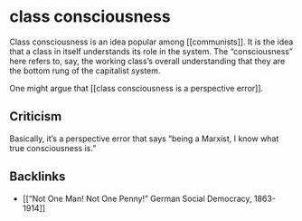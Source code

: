 # class consciousness

Class consciousness is an idea popular among [[communists]]. It is the idea that a class in itself understands its role in the system. The &ldquo;consciousness&rdquo; here refers to, say, the working class&rsquo;s overall understanding that they are the bottom rung of the capitalist system.

One might argue that [[class consciousness is a perspective error]].


## Criticism

Basically, it&rsquo;s a perspective error that says &ldquo;being a Marxist, I know what true consciousness is.&rdquo;


## Backlinks

-   [[&ldquo;Not One Man! Not One Penny!&rdquo; German Social Democracy, 1863-1914]]
